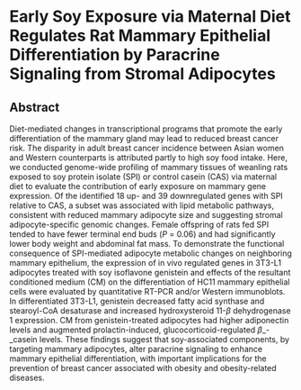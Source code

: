 # Early Soy Exposure via Maternal Diet Regulates Rat Mammary Epithelial Differentiation by Paracrine Signaling from Stromal Adipocytes

## Abstract

Diet-mediated changes in transcriptional programs that promote the early differentiation of the mammary gland may lead to reduced breast cancer risk. The disparity in adult breast cancer incidence between Asian women and Western counterparts is attributed partly to high soy food intake. Here, we conducted genome-wide profiling of mammary tissues of weanling rats exposed to soy protein isolate (SPI) or control casein (CAS) via maternal diet to evaluate the contribution of early exposure on mammary gene expression. Of the identified 18 up- and 39 downregulated genes with SPI relative to CAS, a subset was associated with lipid metabolic pathways, consistent with reduced mammary adipocyte size and suggesting stromal adipocyte-specific genomic changes. Female offspring of rats fed SPI tended to have fewer terminal end buds (_P_ = 0.06) and had significantly lower body weight and abdominal fat mass. To demonstrate the functional consequence of SPI-mediated adipocyte metabolic changes on neighboring mammary epithelium, the expression of in vivo regulated genes in 3T3-L1 adipocytes treated with soy isoflavone genistein and effects of the resultant conditioned medium (CM) on the differentiation of HC11 mammary epithelial cells were evaluated by quantitative RT-PCR and/or Western immunoblots. In differentiated 3T3-L1, genistein decreased fatty acid synthase and stearoyl-CoA desaturase and increased hydroxysteroid 11-_β_ dehydrogenase 1 expression. CM from genistein-treated adipocytes had higher adiponectin levels and augmented prolactin-induced, glucocorticoid-regulated _β__-_casein levels. These findings suggest that soy-associated components, by targeting mammary adipocytes, alter paracrine signaling to enhance mammary epithelial differentiation, with important implications for the prevention of breast cancer associated with obesity and obesity-related diseases. 